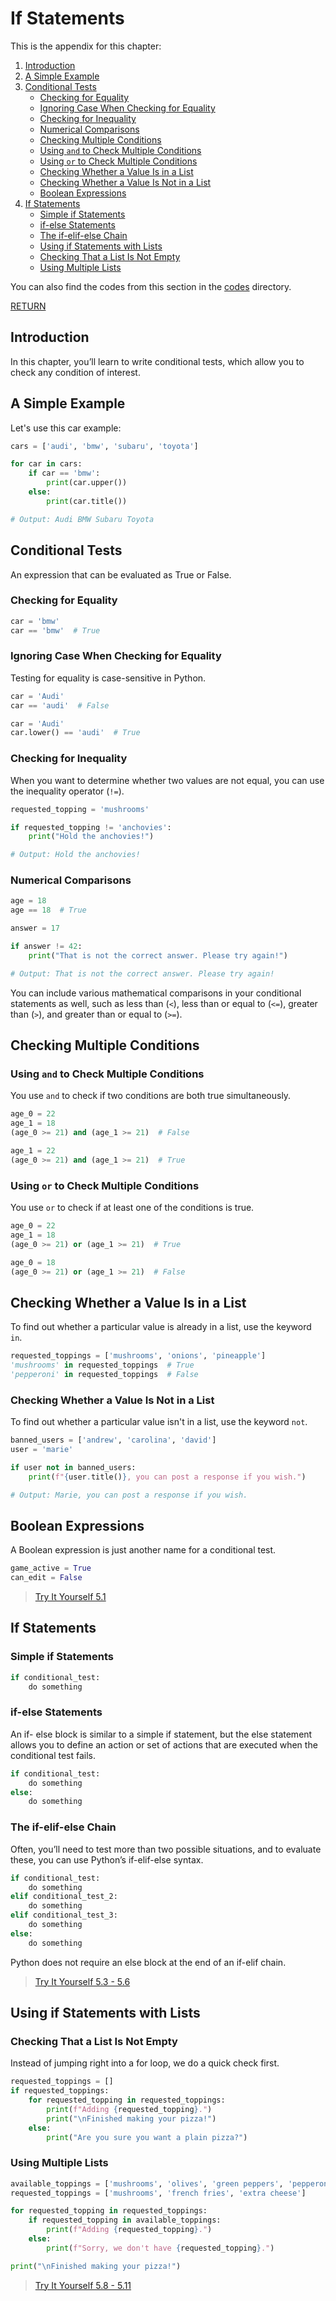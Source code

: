 # If Statements

This is the appendix for this chapter:

1. [Introduction](#introduction)
2. [A Simple Example](#a-simple-example)
3. [Conditional Tests](#conditional-tests)
    - [Checking for Equality](#checking-for-equality)
    - [Ignoring Case When Checking for Equality](#ignoring-case-when-checking-for-equality)
    - [Checking for Inequality](#checking-for-inequality)
    - [Numerical Comparisons](#numerical-comparisons)
    - [Checking Multiple Conditions](#checking-multiple-conditions)
    - [Using `and` to Check Multiple Conditions](#using-and-to-check-multiple-conditions)
    - [Using `or` to Check Multiple Conditions](#using-or-to-check-multiple-conditions)
    - [Checking Whether a Value Is in a List](#checking-whether-a-value-is-in-a-list)
    - [Checking Whether a Value Is Not in a List](#checking-whether-a-value-is-not-in-a-list)
    - [Boolean Expressions](#boolean-expressions)
4. [If Statements](#if-statements)
    - [Simple if Statements](#simple-if-statements)
    - [if-else Statements](#if-else-statements)
    - [The if-elif-else Chain](#the-if-elif-else-chain)
    - [Using if Statements with Lists](#using-if-statements-with-lists)
    - [Checking That a List Is Not Empty](#checking-that-a-list-is-not-empty)
    - [Using Multiple Lists](#using-multiple-lists)

You can also find the codes from this section in the [codes](./codes) directory.  

[RETURN](./../../README.md)  

## Introduction  

In this chapter, you’ll learn to write conditional tests, which allow you to check any condition of interest.

## A Simple Example  

Let's use this car example:

```python
cars = ['audi', 'bmw', 'subaru', 'toyota']

for car in cars:
    if car == 'bmw':
        print(car.upper())
    else:
        print(car.title())

# Output: Audi BMW Subaru Toyota
```

## Conditional Tests  

An expression that can be evaluated as True or False.

### Checking for Equality  

```python
car = 'bmw'
car == 'bmw'  # True
``` 

### Ignoring Case When Checking for Equality  

Testing for equality is case-sensitive in Python.

```python
car = 'Audi'
car == 'audi'  # False
```

```python
car = 'Audi'
car.lower() == 'audi'  # True    
```

### Checking for Inequality  

When you want to determine whether two values are not equal, you can use the inequality operator (`!=`).

```python
requested_topping = 'mushrooms'

if requested_topping != 'anchovies':
    print("Hold the anchovies!")

# Output: Hold the anchovies!
```  

### Numerical Comparisons  

```python
age = 18
age == 18  # True
```  

```python
answer = 17

if answer != 42:
    print("That is not the correct answer. Please try again!")

# Output: That is not the correct answer. Please try again!
```  

You can include various mathematical comparisons in your conditional statements as well, such as less than (`<`), less than or equal to (`<=`), greater than (`>`), and greater than or equal to (`>=`).

## Checking Multiple Conditions  

### Using `and` to Check Multiple Conditions  

You use `and` to check if two conditions are both true simultaneously.

```python
age_0 = 22
age_1 = 18
(age_0 >= 21) and (age_1 >= 21)  # False

age_1 = 22
(age_0 >= 21) and (age_1 >= 21)  # True
```

### Using `or` to Check Multiple Conditions  

You use `or` to check if at least one of the conditions is true.

```python
age_0 = 22
age_1 = 18
(age_0 >= 21) or (age_1 >= 21)  # True

age_0 = 18
(age_0 >= 21) or (age_1 >= 21)  # False
```

## Checking Whether a Value Is in a List  

To find out whether a particular value is already in a list, use the keyword `in`.

```python
requested_toppings = ['mushrooms', 'onions', 'pineapple']
'mushrooms' in requested_toppings  # True
'pepperoni' in requested_toppings  # False
```  

### Checking Whether a Value Is Not in a List  

To find out whether a particular value isn't in a list, use the keyword `not`.

```python
banned_users = ['andrew', 'carolina', 'david']
user = 'marie'

if user not in banned_users:
    print(f"{user.title()}, you can post a response if you wish.")  

# Output: Marie, you can post a response if you wish.
```  

## Boolean Expressions  

A Boolean expression is just another name for a conditional test.

```python
game_active = True
can_edit = False
```  

> [Try It Yourself 5.1](./codes/)  

## If Statements  

### Simple if Statements  

```python
if conditional_test:
    do something
```  

### if-else Statements  

An if- else block is similar to a simple if statement, but the else statement allows you to define an action or set of actions that are executed when the conditional test fails.

```python
if conditional_test:
    do something
else:
    do something
```  

### The if-elif-else Chain  

Often, you’ll need to test more than two possible situations, and to evaluate these, you can use Python’s if-elif-else syntax.

```python
if conditional_test:
    do something
elif conditional_test_2:
    do something
elif conditional_test_3:
    do something
else:
    do something
```  

Python does not require an else block at the end of an if-elif chain.

> [Try It Yourself 5.3 - 5.6](./codes/)  

## Using if Statements with Lists  

### Checking That a List Is Not Empty  

Instead of jumping right into a for loop, we do a quick check first.

```python
requested_toppings = []
if requested_toppings:
    for requested_topping in requested_toppings:
        print(f"Adding {requested_topping}.")
        print("\nFinished making your pizza!")
    else:
        print("Are you sure you want a plain pizza?")
```  

### Using Multiple Lists  

```python
available_toppings = ['mushrooms', 'olives', 'green peppers', 'pepperoni', 'pineapple', 'extra cheese']
requested_toppings = ['mushrooms', 'french fries', 'extra cheese']

for requested_topping in requested_toppings:
    if requested_topping in available_toppings:
        print(f"Adding {requested_topping}.")
    else:
        print(f"Sorry, we don't have {requested_topping}.")

print("\nFinished making your pizza!")
```

> [Try It Yourself 5.8 - 5.11](./codes/)  